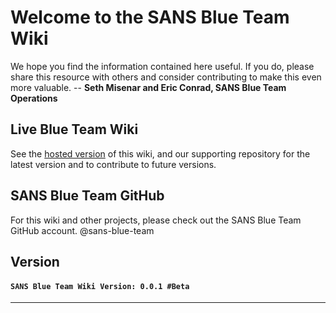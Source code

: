 Welcome to the SANS Blue Team Wiki
==================

We hope you find the information contained here useful. If you do, please share this resource with others and consider contributing to make this even more valuable. -- **Seth Misenar and Eric Conrad, SANS Blue Team Operations**

Live Blue Team Wiki
--------

See the <a href="https://sans-blue-team.github.io/blue-team-wiki/" target="_blank">hosted version</a> of this wiki, and our supporting repository for the latest version and to contribute to future versions.

SANS Blue Team GitHub
--------
For this wiki and other projects, please check out the SANS Blue Team GitHub account. @sans-blue-team

Version
--------
#### **`SANS Blue Team Wiki Version: 0.0.1 #Beta`**
---

<!---

Wiki Bugs or Suggestions
----------

---

Please let us know if you find any bugs in the wiki we need to squash. Also, reach out if you have suggestions to improve the wiki (e.g. content/tools/cheat sheets that should be added, removed, or updated). The easiest way to submit these improvements is through the online bug/suggestion form here:
#### UPDATE THIS LINK
**[http://cyber.gd/511_updates](http://cyber.gd/511_updates)** also feel free to email **<511@contextsecurity.com>**
#### UPDATE THIS LINK
---
-->
